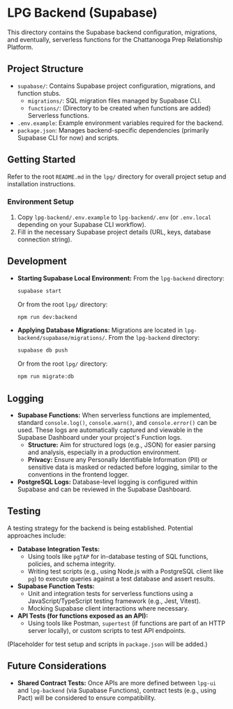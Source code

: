 # LPG Backend (Supabase)

This directory contains the Supabase backend configuration, migrations, and eventually, serverless functions for the Chattanooga Prep Relationship Platform.

## Project Structure

- `supabase/`: Contains Supabase project configuration, migrations, and function stubs.
  - `migrations/`: SQL migration files managed by Supabase CLI.
  - `functions/`: (Directory to be created when functions are added) Serverless functions.
- `.env.example`: Example environment variables required for the backend.
- `package.json`: Manages backend-specific dependencies (primarily Supabase CLI for now) and scripts.

## Getting Started

Refer to the root `README.md` in the `lpg/` directory for overall project setup and installation instructions.

### Environment Setup

1.  Copy `lpg-backend/.env.example` to `lpg-backend/.env` (or `.env.local` depending on your Supabase CLI workflow).
2.  Fill in the necessary Supabase project details (URL, keys, database connection string).

## Development

- **Starting Supabase Local Environment:**
  From the `lpg-backend` directory:
  ```bash
  supabase start
  ```
  Or from the root `lpg/` directory:
  ```bash
  npm run dev:backend
  ```

- **Applying Database Migrations:**
  Migrations are located in `lpg-backend/supabase/migrations/`.
  From the `lpg-backend` directory:
  ```bash
  supabase db push
  ```
  Or from the root `lpg/` directory:
  ```bash
  npm run migrate:db
  ```

## Logging

- **Supabase Functions:** When serverless functions are implemented, standard `console.log()`, `console.warn()`, and `console.error()` can be used. These logs are automatically captured and viewable in the Supabase Dashboard under your project's Function logs.
  - **Structure:** Aim for structured logs (e.g., JSON) for easier parsing and analysis, especially in a production environment.
  - **Privacy:** Ensure any Personally Identifiable Information (PII) or sensitive data is masked or redacted before logging, similar to the conventions in the frontend logger.
- **PostgreSQL Logs:** Database-level logging is configured within Supabase and can be reviewed in the Supabase Dashboard.

## Testing

A testing strategy for the backend is being established. Potential approaches include:

- **Database Integration Tests:**
  - Using tools like `pgTAP` for in-database testing of SQL functions, policies, and schema integrity.
  - Writing test scripts (e.g., using Node.js with a PostgreSQL client like `pg`) to execute queries against a test database and assert results.
- **Supabase Function Tests:**
  - Unit and integration tests for serverless functions using a JavaScript/TypeScript testing framework (e.g., Jest, Vitest).
  - Mocking Supabase client interactions where necessary.
- **API Tests (for functions exposed as an API):**
  - Using tools like Postman, `supertest` (if functions are part of an HTTP server locally), or custom scripts to test API endpoints.

(Placeholder for test setup and scripts in `package.json` will be added.)

## Future Considerations

- **Shared Contract Tests:** Once APIs are more defined between `lpg-ui` and `lpg-backend` (via Supabase Functions), contract tests (e.g., using Pact) will be considered to ensure compatibility.
